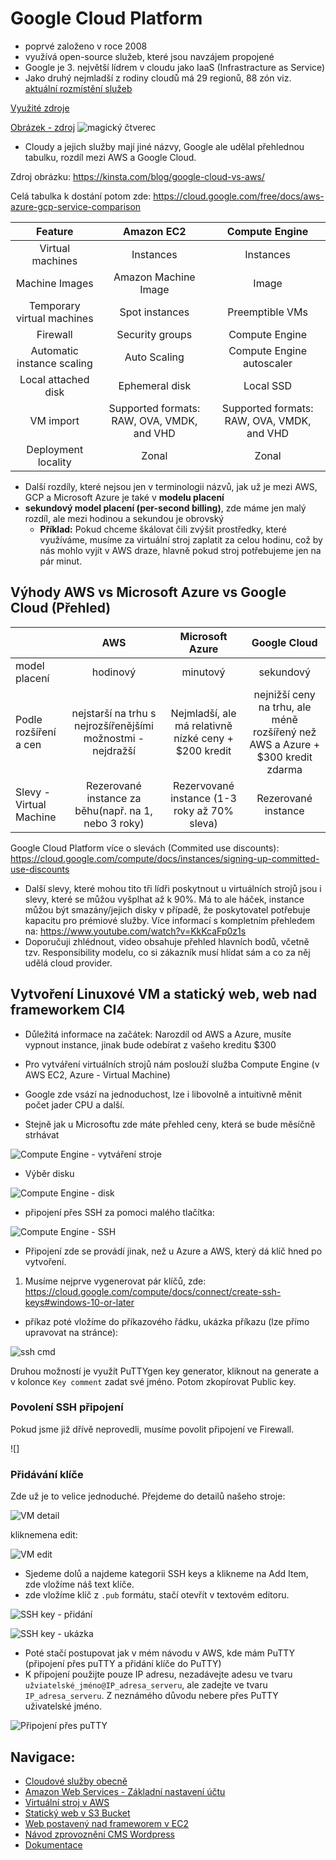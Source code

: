 # Google Cloud Platform

- poprvé založeno v roce 2008
- využívá open-source služeb, které jsou navzájem propojené
- Google je 3. největší lídrem v cloudu jako IaaS (Infrastracture as Service)
- Jako druhý nejmladší z rodiny cloudů má 29 regionů, 88 zón viz. [aktuální rozmístění služeb](https://cloud.google.com/about/locations)

[Využité zdroje](https://www.youtube.com/watch?v=h8fhcmLHsEI)

[Obrázek - zdroj](https://kinsta.com/wp-content/uploads/2020/12/Gartner-Magic-Quadrant.png)
![magický čtverec](img_gcp/Gartner-Magic-Quadrant.png)

- Cloudy a jejich služby mají jiné názvy, Google ale udělal přehlednou tabulku, rozdíl mezi AWS a Google Cloud.

Zdroj obrázku: https://kinsta.com/blog/google-cloud-vs-aws/

Celá tabulka k dostání potom zde: https://cloud.google.com/free/docs/aws-azure-gcp-service-comparison

|Feature|Amazon EC2|Compute Engine|
|:---:|:---:|:---:|
|Virtual machines| Instances| Instances
|Machine Images| Amazon Machine Image|Image
|Temporary virtual machines| Spot instances| Preemptible VMs
|Firewall| Security groups| Compute Engine| firewall rules
|Automatic instance scaling| Auto Scaling| Compute Engine autoscaler
|Local attached disk| Ephemeral disk| Local SSD
|VM import	|Supported formats: RAW, OVA, VMDK, and VHD| Supported formats: RAW, OVA,    VMDK, and VHD|
|Deployment locality| Zonal| Zonal|

- Další rozdíly, které nejsou jen v terminologii názvů, jak už je mezi AWS, GCP a Microsoft Azure je také v **modelu placení**
- **sekundový model placení (per-second billing)**, zde máme jen malý rozdíl, ale mezi hodinou a sekundou je obrovský
  - **Příklad:** Pokud chceme škálovat čili zvýšit prostředky, které využíváme, musíme za virtuální stroj zaplatit za celou hodinu, což by nás mohlo vyjít v AWS draze, hlavně pokud stroj potřebujeme jen na pár minut.

## Výhody AWS vs Microsoft Azure vs Google Cloud (Přehled)

||AWS|Microsoft Azure|Google Cloud|
|:---|:---:|:---:|:---:|
|model placení|hodinový|minutový|sekundový|
|Podle rozšíření a cen|nejstarší na trhu s nejrozšířenějšími možnostmi - nejdražší|Nejmladší, ale má relativně nízké ceny + $200 kredit|nejnižší ceny na trhu, ale méně rozšířený než AWS a Azure + $300 kredit zdarma|
|Slevy - Virtual Machine|Rezerované instance za běhu(např. na 1, nebo 3 roky)|Rezervované instance (1-3 roky až 70% sleva)|Rezerované instance|

Google Cloud Platform více o slevách (Commited use discounts): https://cloud.google.com/compute/docs/instances/signing-up-committed-use-discounts

- Další slevy, které mohou tito tři lídři poskytnout u virtuálních strojů jsou i slevy, které se můžou vyšplhat až k 90%. Má to ale háček, instance můžou být smazány/jejich disky v případě, že poskytovatel potřebuje kapacitu pro prémiové služby. Více informací s kompletním přehledem na: https://www.youtube.com/watch?v=KkKcaFp0z1s
- Doporučuji zhlédnout, video obsahuje přehled hlavních bodů, včetně tzv. Responsibility modelu, co si zákazník musí hlídat sám a co za něj udělá cloud provider.

## Vytvoření Linuxové VM a statický web, web nad frameworkem CI4
- Důležitá informace na začátek: Narozdíl od AWS a Azure, musíte vypnout instance, jinak bude odebírat z vašeho kreditu $300
- Pro vytváření virtuálních strojů nám poslouží služba Compute Engine (v AWS EC2, Azure - Virtual Machine)

- Google zde vsází na jednoduchost, lze i libovolně a intuitivně měnit počet jader CPU a další.
- Stejně jak u Microsoftu zde máte přehled ceny, která se bude měsíčně strhávat

![Compute Engine - vytváření stroje](img_gcp/compute_engine.png)

- Výběr disku

![Compute Engine - disk](img_gcp/compute_engine_disk.png)

- připojení přes SSH za pomoci malého tlačítka:

![Compute Engine - SSH](img_gcp/compute_engine_ssh.png)

- Připojení zde se provádí jinak, než u Azure a AWS, který dá klíč hned po vytvoření. 
1. Musíme nejprve vygenerovat pár klíčů, zde: https://cloud.google.com/compute/docs/connect/create-ssh-keys#windows-10-or-later
- příkaz poté vložíme do příkazového řádku, ukázka příkazu (lze přímo upravovat na stránce):

![ssh cmd](img_gcp/ssh_cmd.png)

Druhou možností je využít PuTTYgen key generator, kliknout na generate a v kolonce `Key comment` zadat své jméno. Potom zkopírovat Public key.


### Povolení SSH připojení
Pokud jsme již dřívě neprovedli, musíme povolit připojení ve Firewall.

![]

### Přidávání klíče
Zde už je to velice jednoduché. Přejdeme do detailů našeho stroje:

![VM detail](img_gcp/VM_detail.png)

kliknemena edit:

![VM edit](img_gcp/VM_edit.png)

- Sjedeme dolů a najdeme kategorii SSH keys a klikneme na Add Item, zde vložíme náš text klíče.
- zde vložíme klíč z `.pub` formátu, stačí otevřít v textovém editoru.

![SSH key - přidání](img_gcp/ssh_key_add.png)

![SSH key - ukázka](img_gcp/ssh_key.png)

- Poté stačí postupovat jak v mém návodu v AWS, kde mám PuTTY (připojení přes puTTY a přidání klíče do PuTTY)
- K připojení použijte pouze IP adresu, nezadávejte adesu ve tvaru `užviatelské_jméno@IP_adresa_serveru`, ale zadejte ve tvaru `IP_adresa_serveru`. Z neznámého důvodu nebere přes PuTTY uživatelské jméno.

![Připojení přes puTTY](img_gcp/VM_pripojeni_ssh.png)

## Navigace:
  - [Cloudové služby obecně](Cloudove_sluzby_obecne.md)
  - [Amazon Web Services - Základní nastavení účtu](AWS_nastaveni.md)
  - [Virtuální stroj v AWS](AWS_navod_VM.md)
  - [Statický web v S3 Bucket](AWS_navod_static_website.md)
  - [Web postavený nad frameworem v EC2](AWS_navod4_CI4_web.md)
  - [Návod zprovoznění CMS Wordpress](AWS_navod_wordpress.md)
  - [Dokumentace](docs/Dokumentace.doc)